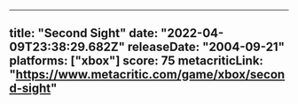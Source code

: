 
---
title: "Second Sight"
date: "2022-04-09T23:38:29.682Z"
releaseDate: "2004-09-21"
platforms: ["xbox"]
score: 75
metacriticLink: "https://www.metacritic.com/game/xbox/second-sight"
---
